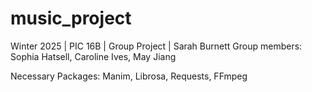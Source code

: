 # music_project

Winter 2025 | PIC 16B | Group Project | Sarah Burnett
Group members: Sophia Hatsell, Caroline Ives, May Jiang


Necessary Packages: Manim, Librosa, Requests, FFmpeg
